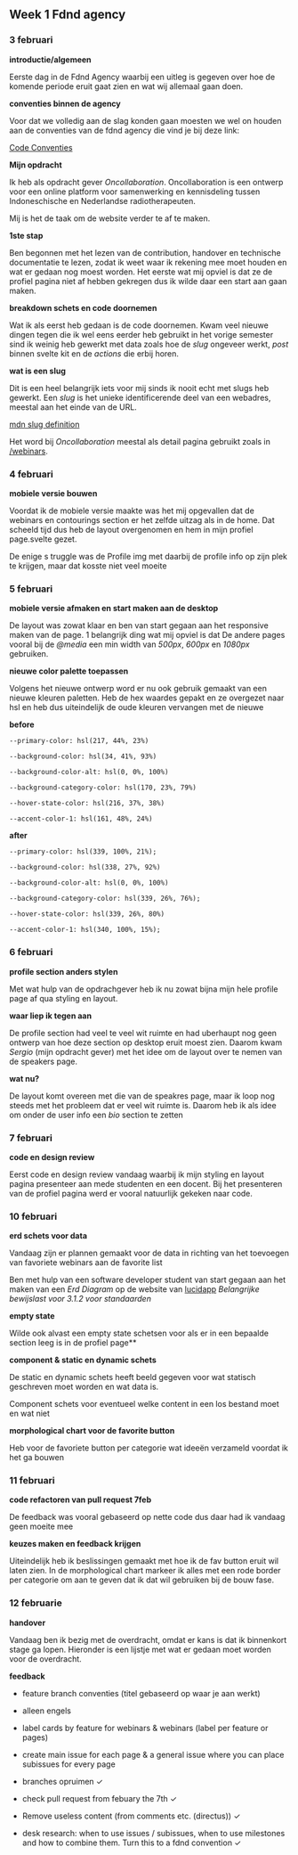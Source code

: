 ## Week 1 Fdnd agency

### 3 februari

**introductie/algemeen**

Eerste dag in de Fdnd Agency waarbij een uitleg is gegeven over hoe de komende periode eruit gaat zien en wat wij allemaal gaan doen.

**conventies binnen de agency**

Voor dat we volledig aan de slag konden gaan moesten we wel on houden aan de conventies van de fdnd agency die vind je bij deze link:

[Code Conventies](https://github.com/fdnd-agency/.github/wiki/Conventions)

**Mijn opdracht**

Ik heb als opdracht gever *Oncollaboration*. 
Oncollaboration is een ontwerp voor een online platform voor samenwerking en kennisdeling tussen Indoneschische en Nederlandse radiotherapeuten.

Mij is het de taak om de website verder te af te maken.

**1ste stap**

Ben begonnen met het lezen van de contribution, handover en technische documentatie te lezen, zodat ik weet waar ik rekening mee moet houden en wat er gedaan nog moest worden. Het eerste wat mij opviel is dat ze de profiel pagina niet af hebben gekregen dus ik wilde daar een start aan gaan maken.

**breakdown schets en code doornemen**

Wat ik als eerst heb gedaan is de code doornemen. Kwam veel nieuwe dingen tegen die ik wel eens eerder heb gebruikt in het vorige semester sind ik weinig heb gewerkt met data zoals hoe de *slug* ongeveer werkt, *post* binnen svelte kit en de *actions* die erbij horen.

**wat is een slug**

Dit is een heel belangrijk iets voor mij sinds ik nooit echt met slugs heb gewerkt.
Een *slug* is het unieke identificerende deel van een webadres, meestal aan het einde van de URL.

[mdn slug definition](https://developer.mozilla.org/en-US/docs/Glossary/Slug)

Het word bij *Oncollaboration* meestal als detail pagina gebruikt zoals in [/webinars](https://oncollaboration.agency.fdnd.nl/webinars).


### 4 februari

**mobiele versie bouwen**

Voordat ik de mobiele versie maakte was het mij opgevallen dat de webinars en contourings section er het zelfde uitzag als in de home. 
Dat scheeld tijd dus heb de layout overgenomen en hem in mijn profiel page.svelte gezet.

De enige s truggle was de Profile img met daarbij de profile info op zijn plek te krijgen, maar dat kosste niet veel moeite

### 5 februari

**mobiele versie afmaken en start maken aan de desktop**

De layout was zowat klaar en ben van start gegaan aan het responsive maken van de page. 1 belangrijk ding wat mij opviel is dat De andere pages vooral bij de *@media* een min width van *500px*, *600px* en *1080px* gebruiken.

**nieuwe color palette toepassen**

Volgens het nieuwe ontwerp word er nu ook gebruik gemaakt van een nieuwe kleuren paletten. 
Heb de hex waardes gepakt en ze overgezet naar hsl en heb dus uiteindelijk de oude kleuren vervangen met de nieuwe

**before**

  ` --primary-color: hsl(217, 44%, 23%) `

  ` --background-color: hsl(34, 41%, 93%) `

  ` --background-color-alt: hsl(0, 0%, 100%) `
  
  ` --background-category-color: hsl(170, 23%, 79%) `
  
  ` --hover-state-color: hsl(216, 37%, 38%) `
  
  ` --accent-color-1: hsl(161, 48%, 24%) `

**after**

  ` --primary-color: hsl(339, 100%, 21%); `
  
  ` --background-color: hsl(338, 27%, 92%) `
  
  ` --background-color-alt: hsl(0, 0%, 100%) `
  
  ` --background-category-color: hsl(339, 26%, 76%); `
  
  ` --hover-state-color: hsl(339, 26%, 80%) `
  
  ` --accent-color-1: hsl(340, 100%, 15%); `

### 6 februari

**profile section anders stylen**

Met wat hulp van de opdrachgever heb ik nu zowat bijna mijn hele profile page af qua styling en layout.

**waar liep ik tegen aan**

De profile section had veel te veel wit ruimte en had uberhaupt nog geen ontwerp van hoe deze section op desktop eruit moest zien. Daarom kwam *Sergio* (mijn opdracht gever) met het idee om de layout over te nemen van de speakers page.

**wat nu?**

De layout komt overeen met die van de speakres page, maar ik loop nog steeds met het probleem dat er veel wit ruimte is. Daarom heb ik als idee om onder de user info een *bio* section te zetten 

### 7 februari

**code en design review**

Eerst code en design review vandaag waarbij ik mijn styling en layout pagina presenteer aan mede studenten en een docent. Bij het presenteren van de profiel pagina werd er vooral natuurlijk gekeken naar code. 

### 10 februari

**erd schets voor data**

Vandaag zijn er plannen gemaakt voor de data in richting van het toevoegen van favoriete webinars aan de favorite list

Ben met hulp van een software developer student van start gegaan aan het maken van een *Erd Diagram* op de website van [lucidapp](https://lucid.app/lucidchart/28f5da21-95e5-4765-949f-9d2f924c943d/edit?page=0_0#) *Belangrijke bewijslast voor 3.1.2 voor standaarden*

**empty state**

Wilde ook alvast een empty state schetsen voor als er in een bepaalde section leeg is in de profiel page**

**component & static en dynamic schets**

De static en dynamic schets heeft beeld gegeven voor wat statisch geschreven moet worden en wat data is.

Component schets voor eventueel welke content in een los bestand moet en wat niet

**morphological chart voor de favorite button**

Heb voor de favoriete button per categorie wat ideeën verzameld voordat ik het ga bouwen

### 11 februari

**code refactoren van pull request 7feb**

De feedback was vooral gebaseerd op nette code dus daar had ik vandaag geen moeite mee

**keuzes maken en feedback krijgen**

Uiteindelijk heb ik beslissingen gemaakt met hoe ik de fav button eruit wil laten zien. In de morphological chart markeer ik alles met een rode border per categorie om aan te geven dat ik dat wil gebruiken bij de bouw fase.

### 12 februarie

**handover**

Vandaag ben ik bezig met de overdracht, omdat er kans is dat ik binnenkort stage ga lopen. Hieronder is een lijstje met wat er gedaan moet worden voor de overdracht.

**feedback**

- feature branch conventies (titel gebaseerd op waar je aan werkt)
- alleen engels
- label cards by feature for webinars & webinars (label per feature or pages)
- create main issue for each page & a general issue where you can place subissues for every page


- branches opruimen ✓
- check pull request from febuary the 7th ✓
- Remove useless content (from comments etc. (directus)) ✓
- desk research: when to use issues / subissues, when to use milestones and how to combine them. Turn this to a fdnd convention ✓